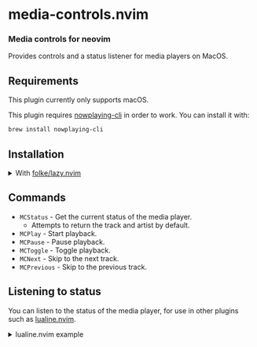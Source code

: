 # media-controls.nvim

### Media controls for neovim

Provides controls and a status listener for media players on MacOS.

## Requirements

This plugin currently only supports macOS.

This plugin requires [nowplaying-cli](https://github.com/kirtan-shah/nowplaying-cli) in order to work. You can install it with:

```bash
brew install nowplaying-cli
```

## Installation

<details>
    <summary>With <a href="https://github.com/folke/lazy.nvim">folke/lazy.nvim</a></summary>

    ```lua
    { 'vilos92/media-controls.nvim' }
    ```
</details>

## Commands

- `MCStatus` - Get the current status of the media player.
  - Attempts to return the track and artist by default.
- `MCPlay` - Start playback.
- `MCPause` - Pause playback.
- `MCToggle` - Toggle playback.
- `MCNext` - Skip to the next track.
- `MCPrevious` - Skip to the previous track.

## Listening to status

You can listen to the status of the media player, for use in other plugins such as [lualine.nvim](https://github.com/nvim-lualine/lualine.nvim).

<details>
    <summary>lualine.nvim example</summary>

    ```lua
    local media_controls = require("media-controls")
    media_controls.status_poll()

    require("lualine").setup({
      options = { theme = "auto" },
      sections = {
        lualine_a = { "mode" },
        lualine_b = { "branch", "diff", "diagnostics" },
        lualine_c = {
          media_controls.status_listen,
        },
        lualine_x = {
          "filename",
          "encoding",
          "fileformat",
          "filetype",
        },
        lualine_y = { "progress" },
        lualine_z = { "location" },
      },

      inactive_sections = {
        lualine_a = {},
        lualine_b = {},
        lualine_c = {
          media_controls.listen,
        },
        lualine_x = { "filename", "location" },
        lualine_y = {},
        lualine_z = {},
      },
    })
    ```
</details>
